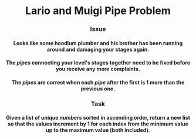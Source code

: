 <div align = 'center'>

# Lario and Muigi Pipe Problem

</div>

<div align = 'center'>

<h3>Issue</h3>
<h4>Looks like some hoodlum plumber and his brother has been running around and damaging your stages again.</h4>
<h4>The <em>pipes</em> connecting your level's stages together need to be fixed before you receive any more complaints.</h4>
<h4>The <em>pipes</em> are correct when each <em>pipe</em> after the first is 1 more than the previous one.</h4>

<h3>Task</h3>
<h4>Given a list of unique <em>numbers</em> sorted in ascending order, return a new list so that the values increment by 1 for each index from the minimum value up to the maximum value (both included).</h4>

</div>
